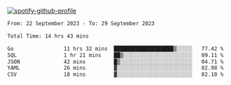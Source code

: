 [![spotify-github-profile](https://spotify-github-profile.vercel.app/api/view?uid=313pysyt3uxkjdidtiuvzf7nrnnu&cover_image=true&theme=natemoo-re&show_offline=false&background_color=121212&interchange=false&bar_color=53b14f&bar_color_cover=false)](https://spotify-github-profile.vercel.app/api/view?uid=313pysyt3uxkjdidtiuvzf7nrnnu&redirect=true)

<!--START_SECTION:waka-->

```txt
From: 22 September 2023 - To: 29 September 2023

Total Time: 14 hrs 43 mins

Go                11 hrs 32 mins  ███████████████████▒░░░░░   77.42 %
SQL               1 hr 21 mins    ██▒░░░░░░░░░░░░░░░░░░░░░░   09.11 %
JSON              42 mins         █▒░░░░░░░░░░░░░░░░░░░░░░░   04.71 %
YAML              26 mins         ▓░░░░░░░░░░░░░░░░░░░░░░░░   02.98 %
CSV               18 mins         ▓░░░░░░░░░░░░░░░░░░░░░░░░   02.10 %
```

<!--END_SECTION:waka-->